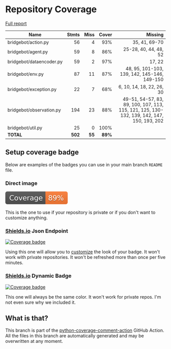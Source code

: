 # Repository Coverage

[Full report](https://htmlpreview.github.io/?https://github.com/papillonbee/bridgebot/blob/python-coverage-comment-action-data/htmlcov/index.html)

| Name                     |    Stmts |     Miss |   Cover |   Missing |
|------------------------- | -------: | -------: | ------: | --------: |
| bridgebot/action.py      |       56 |        4 |     93% |35, 41, 69-70 |
| bridgebot/agent.py       |       59 |        8 |     86% |25-28, 40, 44, 48, 52 |
| bridgebot/dataencoder.py |       59 |        2 |     97% |    17, 22 |
| bridgebot/env.py         |       87 |       11 |     87% |48, 95, 101-103, 139, 142, 145-146, 149-150 |
| bridgebot/exception.py   |       22 |        7 |     68% |6, 10, 14, 18, 22, 26, 30 |
| bridgebot/observation.py |      194 |       23 |     88% |49-51, 54-57, 83, 89, 100, 107, 113, 115, 121, 125, 130-132, 139, 142, 147, 150, 193, 202 |
| bridgebot/util.py        |       25 |        0 |    100% |           |
|                **TOTAL** |  **502** |   **55** | **89%** |           |


## Setup coverage badge

Below are examples of the badges you can use in your main branch `README` file.

### Direct image

[![Coverage badge](https://raw.githubusercontent.com/papillonbee/bridgebot/python-coverage-comment-action-data/badge.svg)](https://htmlpreview.github.io/?https://github.com/papillonbee/bridgebot/blob/python-coverage-comment-action-data/htmlcov/index.html)

This is the one to use if your repository is private or if you don't want to customize anything.

### [Shields.io](https://shields.io) Json Endpoint

[![Coverage badge](https://img.shields.io/endpoint?url=https://raw.githubusercontent.com/papillonbee/bridgebot/python-coverage-comment-action-data/endpoint.json)](https://htmlpreview.github.io/?https://github.com/papillonbee/bridgebot/blob/python-coverage-comment-action-data/htmlcov/index.html)

Using this one will allow you to [customize](https://shields.io/endpoint) the look of your badge.
It won't work with private repositories. It won't be refreshed more than once per five minutes.

### [Shields.io](https://shields.io) Dynamic Badge

[![Coverage badge](https://img.shields.io/badge/dynamic/json?color=brightgreen&label=coverage&query=%24.message&url=https%3A%2F%2Fraw.githubusercontent.com%2Fpapillonbee%2Fbridgebot%2Fpython-coverage-comment-action-data%2Fendpoint.json)](https://htmlpreview.github.io/?https://github.com/papillonbee/bridgebot/blob/python-coverage-comment-action-data/htmlcov/index.html)

This one will always be the same color. It won't work for private repos. I'm not even sure why we included it.

## What is that?

This branch is part of the
[python-coverage-comment-action](https://github.com/marketplace/actions/python-coverage-comment)
GitHub Action. All the files in this branch are automatically generated and may be
overwritten at any moment.
